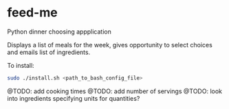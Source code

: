 # feed-me
Python dinner choosing appplication

Displays a list of meals for the week, gives opportunity to select choices and emails list of ingredients.

To install:
```bash
sudo ./install.sh <path_to_bash_config_file>
```

@TODO: add cooking times
@TODO: add number of servings
@TODO: look into ingredients specifying units for quantities?
